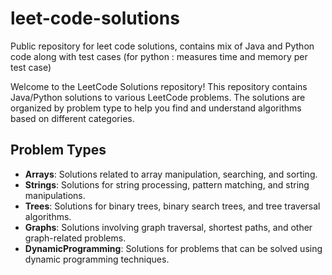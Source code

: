 # leet-code-solutions
Public repository for leet code solutions, contains mix of Java and Python code along with test cases (for python : measures time and memory per test case)

Welcome to the LeetCode Solutions repository! This repository contains Java/Python solutions to various LeetCode problems. The solutions are organized by problem type to help you find and understand algorithms based on different categories.

## Problem Types

- **Arrays**: Solutions related to array manipulation, searching, and sorting.
- **Strings**: Solutions for string processing, pattern matching, and string manipulations.
- **Trees**: Solutions for binary trees, binary search trees, and tree traversal algorithms.
- **Graphs**: Solutions involving graph traversal, shortest paths, and other graph-related problems.
- **DynamicProgramming**: Solutions for problems that can be solved using dynamic programming techniques.


